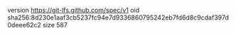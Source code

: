 version https://git-lfs.github.com/spec/v1
oid sha256:8d230e1aaf3cb5237fc94e7d9336860795242eb7fd6d8c9cdaf397d0deee62c2
size 587
